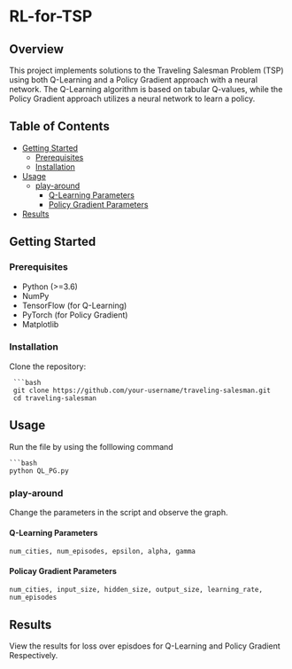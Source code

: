# RL-for-TSP


## Overview

This project implements solutions to the Traveling Salesman Problem (TSP) using both Q-Learning and a Policy Gradient approach with a neural network. The Q-Learning algorithm is based on tabular Q-values, while the Policy Gradient approach utilizes a neural network to learn a policy.

## Table of Contents

- [Getting Started](#getting-started)
   - [Prerequisites](#prerequisites)
   - [Installation](#installation)
- [Usage](#usage)
   - [play-around](#play-around)
      - [Q-Learning Parameters](#Q-Learning-Parameters)
      - [Policy Gradient Parameters](#Policy-Gradient-Parameters)
- [Results](#results)

## Getting Started

### Prerequisites

- Python (>=3.6)
- NumPy
- TensorFlow (for Q-Learning)
- PyTorch (for Policy Gradient)
- Matplotlib

### Installation

 Clone the repository:

     ```bash
     git clone https://github.com/your-username/traveling-salesman.git
     cd traveling-salesman

## Usage

Run the file by  using the folllowing command

    ```bash
    python QL_PG.py

  ### play-around

  Change the parameters in the script and observe the graph.

  #### Q-Learning Parameters

    num_cities, num_episodes, epsilon, alpha, gamma 

  #### Policay Gradient Parameters

    num_cities, input_size, hidden_size, output_size, learning_rate, num_episodes

## Results

View the results for loss over episdoes for Q-Learning and Policy Gradient Respectively.


